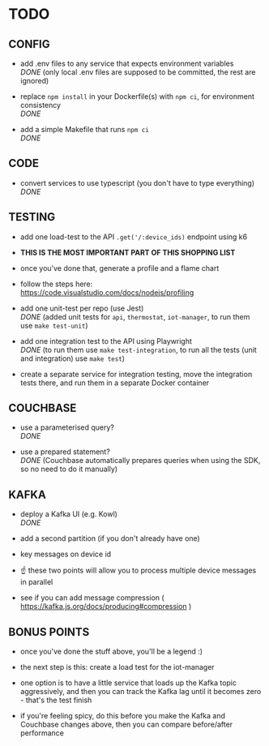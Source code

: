 # TODO



## CONFIG

- add .env files to any service that expects environment variables  
*DONE* (only local .env files are supposed to be committed, the rest are ignored)

- replace `npm install` in your Dockerfile(s) with `npm ci`, for environment consistency  
*DONE*

- add a simple Makefile that runs `npm ci`  
*DONE*
   

## CODE

- convert services to use typescript (you don't have to type everything)  
*DONE*
 

## TESTING

- add one load-test to the API `.get('/:device_ids)` endpoint using k6

- **THIS IS THE MOST IMPORTANT PART OF THIS SHOPPING LIST**

- once you've done that, generate a profile and a flame chart

- follow the steps here: https://code.visualstudio.com/docs/nodejs/profiling

- add one unit-test per repo (use Jest)  
*DONE* (added unit tests for `api`, `thermostat`, `iot-manager`, to run them use `make test-unit`)

- add one integration test to the API using Playwright  
*DONE* (to run them use `make test-integration`, to run all the tests (unit and integration) use `make test`)

- create a separate service for integration testing, move the integration tests there, and run them in a separate Docker container
 

## COUCHBASE

- use a parameterised query?  
*DONE*

- use a prepared statement?  
*DONE* (Couchbase automatically prepares queries when using the SDK, so no need to do it manually)

## KAFKA

- deploy a Kafka UI (e.g. Kowl)  
*DONE*

- add a second partition (if you don't already have one)

- key messages on device id

- ☝️ these two points will allow you to process multiple device messages in parallel

- see if you can add message compression ( https://kafka.js.org/docs/producing#compression )
 

## BONUS POINTS

- once you've done the stuff above, you'll be a legend :)

- the next step is this: create a load test for the iot-manager

- one option is to have a little service that loads up the Kafka topic aggressively, and then you can track the Kafka lag until it becomes zero - that's the test finish

- if you're feeling spicy, do this before you make the Kafka and Couchbase changes above, then you can compare before/after performance

 